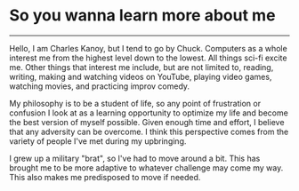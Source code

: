 # So you wanna learn more about me

---
Hello, I am Charles Kanoy, but I tend to go by Chuck. Computers as a whole interest me from the highest level down to the lowest. All things sci-fi excite me. Other things that interest me include, but are not limited to, reading, writing, making and watching videos on YouTube, playing video games, watching movies, and practicing improv comedy.

My philosophy is to be a student of life, so any point of frustration or confusion I look at as a learning opportunity to optimize my life and become the best version of myself possible. Given enough time and effort, I believe that any adversity can be overcome. I think this perspective comes from the variety of people I've met during my upbringing.

I grew up a military "brat", so I've had to move around a bit. This has brought me to be more adaptive to whatever challenge may come my way. This also makes me predisposed to move if needed.

